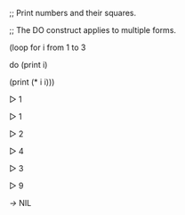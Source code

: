  



;; Print numbers and their squares. 



;; The DO construct applies to multiple forms. 



(loop for i from 1 to 3 



do (print i) 



(print (\* i i))) 



▷ 1 



▷ 1 



▷ 2 



▷ 4 



▷ 3 



▷ 9 



*→* NIL 



